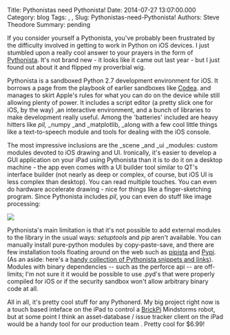 Title: Pythonistas need Pythonista!
Date: 2014-07-27 13:07:00.000
Category: blog
Tags: , , 
Slug: Pythonistas-need-Pythonista!
Authors: Steve Theodore
Summary: pending

If you consider yourself a Pythonista, you've probably been frustrated by the difficulty involved in getting to work in Python on iOS devices.  I just stumbled upon a really cool answer to your prayers in the form of [Pythonista](http://omz-software.com/pythonista/). It's not brand new - it looks like it came out last year - but I just found out about it and flipped my proverbial wig.  


  


Pythonista is a sandboxed Python 2.7 development environment for iOS.  It borrows a page from the playbook of earlier sandboxes like [Codea](http://twolivesleft.com/Codea/). and manages to skirt Apple's rules for what you can do on the device while still allowing plenty of power.  It includes a script editor (a pretty slick one for iOS, by the way) ,an interactive environment, and a bunch of libraries to make development really useful.  Among the 'batteries' included are heavy hitters like _pil,_ _numpy _and _matplotlib, _along with a few cool little things like a text-to-speech module and tools for dealing with the iOS console.

  


The most impressive inclusions are the _scene _and _ui _modules: custom modules devoted to iOS drawing and UI.  Ironically, it's easier to develop a GUI application on your iPad using Pythonista than it is to do it on a desktop machine - the app even comes with a UI builder tool similar to QT's interface builder (not nearly as deep or complex, of course, but iOS UI is less complex than desktop). You can read multiple touches.  You can even do hardware accelerate drawing - nice for things like a finger-sketching program.  Since Pythonista includes _pil_, you can even do stuff like image processing:  
  


[![](http://a1.mzstatic.com/us/r30/Purple2/v4/11/f3/e5/11f3e59b-90f9-68e2-fc61-c6f440bfccf7/screen568x568.jpeg)](http://a1.mzstatic.com/us/r30/Purple2/v4/11/f3/e5/11f3e59b-90f9-68e2-fc61-c6f440bfccf7/screen568x568.jpeg)

  
  
Pythonista's main limitation is that it's not possible to add external modules to the library in the usual ways: _setuptools_ and _pip_ aren't available.  You can manually install pure-python modules by copy-paste-save, and there are few installation tools floating around on the web such as [pipista](https://gist.github.com/pudquick/4116558) and [Pypi](https://gist.github.com/anonymous/5243199).  (As an aside: here's a [handy collection of Pythonista snippets and links](http://randomfoo.net/2013/12/08/pythonista-and-ios-automation)).  Modules with binary dependencies -- such as the perforce api -- are off-limits; I'm not sure it it would be possible to use .pyd's that were properly compiled for iOS or if the security sandbox won't allow arbitrary binary code at all.  
  
All in all, it's pretty cool stuff for any Pythonerd.  My big project right now is a touch based inteface on the iPad to control a [BrickPi](http://www.dexterindustries.com/BrickPi/) Mindstorms robot, but at some point I think an asset-database / issue tracker client on the iPad would be a handy tool for our production team .  Pretty cool for $6.99!

